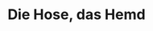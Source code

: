 ---
title: "Die Hose, das Hemd"
url: /klagenfurt-am-woerthersee/die-hose-das-hemd/
shop: Kleidung
---